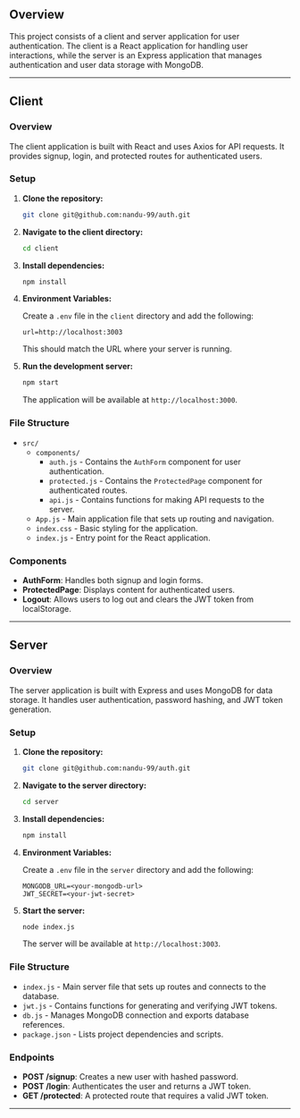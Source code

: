 ## Overview

This project consists of a client and server application for user authentication. The client is a React application for handling user interactions, while the server is an Express application that manages authentication and user data storage with MongoDB.

---

## Client

### Overview

The client application is built with React and uses Axios for API requests. It provides signup, login, and protected routes for authenticated users.

### Setup

1. **Clone the repository:**

    ```bash
    git clone git@github.com:nandu-99/auth.git
    ```

2. **Navigate to the client directory:**

    ```bash
    cd client
    ```

3. **Install dependencies:**

    ```bash
    npm install
    ```

4. **Environment Variables:**

    Create a `.env` file in the `client` directory and add the following:

    ```env
    url=http://localhost:3003
    ```

    This should match the URL where your server is running.

5. **Run the development server:**

    ```bash
    npm start
    ```

    The application will be available at `http://localhost:3000`.

### File Structure

- `src/`
  - `components/`
    - `auth.js` - Contains the `AuthForm` component for user authentication.
    - `protected.js` - Contains the `ProtectedPage` component for authenticated routes.
    - `api.js` - Contains functions for making API requests to the server.
  - `App.js` - Main application file that sets up routing and navigation.
  - `index.css` - Basic styling for the application.
  - `index.js` - Entry point for the React application.

### Components

- **AuthForm**: Handles both signup and login forms.
- **ProtectedPage**: Displays content for authenticated users.
- **Logout**: Allows users to log out and clears the JWT token from localStorage.

---

## Server

### Overview

The server application is built with Express and uses MongoDB for data storage. It handles user authentication, password hashing, and JWT token generation.

### Setup

1. **Clone the repository:**

    ```bash
    git clone git@github.com:nandu-99/auth.git
    ```

2. **Navigate to the server directory:**

    ```bash
    cd server
    ```

3. **Install dependencies:**

    ```bash
    npm install
    ```

4. **Environment Variables:**

    Create a `.env` file in the `server` directory and add the following:

    ```env
    MONGODB_URL=<your-mongodb-url>
    JWT_SECRET=<your-jwt-secret>
    ```

5. **Start the server:**

    ```bash
    node index.js
    ```

    The server will be available at `http://localhost:3003`.

### File Structure

- `index.js` - Main server file that sets up routes and connects to the database.
- `jwt.js` - Contains functions for generating and verifying JWT tokens.
- `db.js` - Manages MongoDB connection and exports database references.
- `package.json` - Lists project dependencies and scripts.

### Endpoints

- **POST /signup**: Creates a new user with hashed password.
- **POST /login**: Authenticates the user and returns a JWT token.
- **GET /protected**: A protected route that requires a valid JWT token.

---
